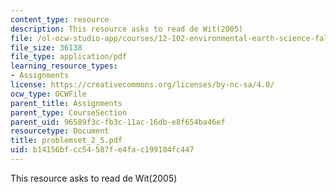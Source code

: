 ```yaml
---
content_type: resource
description: This resource asks to read de Wit(2005)
file: /ol-ocw-studio-app/courses/12-102-environmental-earth-science-fall-2005/b14156bfcc54587fe4fac199104fc447_problemset_2_5.pdf
file_size: 36138
file_type: application/pdf
learning_resource_types:
- Assignments
license: https://creativecommons.org/licenses/by-nc-sa/4.0/
ocw_type: OCWFile
parent_title: Assignments
parent_type: CourseSection
parent_uid: 96589f3c-fb3c-11ac-16db-e8f654ba46ef
resourcetype: Document
title: problemset_2_5.pdf
uid: b14156bf-cc54-587f-e4fa-c199104fc447
---
```

This resource asks to read de Wit(2005)